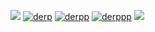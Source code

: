![](https://cdn.discordapp.com/attachments/1382945388956487752/1400862228605042688/derpydiv.png?ex=688e2e1e&is=688cdc9e&hm=9c0e6b6d42daee5548ac6579d824c947c6d8b89f6886f7b57cfcb157a722a6c1&)
[![derp](https://cdn.discordapp.com/attachments/1382945388956487752/1400862230245019818/derpata.png?ex=688e2e1e&is=688cdc9e&hm=2393f76ae81387c40b2e1ad5a53b8ad5ba85f4fef7e3967a888299a8a64c092a&)](https://mlpderpy.atabook.org/)
[![derpp](https://cdn.discordapp.com/attachments/1382945388956487752/1400862230517387295/derprentry.png?ex=688e2e1e&is=688cdc9e&hm=976c46529932ca707e45fac87099a6282ddd4846c6ac5f838d115b10b6e05b8d&)](https://rentry.co/builder-kitty)
[![derppp](https://cdn.discordapp.com/attachments/1382945388956487752/1400862229691109528/derpprns.png?ex=688e2e1e&is=688cdc9e&hm=e0e0a24ef328b21283c5ebf7242ab40b4be459fe1cc07d7199b15acc6c7395fa&)](https://pronouns.cc/@builderkitty)
![](https://cdn.discordapp.com/attachments/1382945388956487752/1400862228277760152/derpybottomdiv.png?ex=688e2e1d&is=688cdc9d&hm=e4f26d8fdc2d104b876acb1f44a9af36d3da5f9670f28794f35757a1bdf06f33&)



<!--
**eternalkait/eternalkait** is a ✨ _special_ ✨ repository because its `README.md` (this file) appears on your GitHub profile.

Here are some ideas to get you started:

- 🔭 I’m currently working on ...
- 🌱 I’m currently learning ...
- 👯 I’m looking to collaborate on ...
- 🤔 I’m looking for help with ...
- 💬 Ask me about ...
- 📫 How to reach me: ...
- 😄 Pronouns: ...
- ⚡ Fun fact: ...
-->
